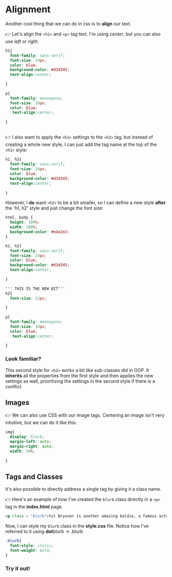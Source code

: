 # Alignment

Another cool thing that we can do in css is to **align** our text.

👉 Let's align the `<h1>` and `<p>` tag text.  I'm using *center*, but you can also use *left* or *right*.

```css
h1{
  font-family: sans-serif;
  font-size: 24px;
  color: blue;
  background-color: #d3d345;
  text-align:center;
    
}

p{
  font-family: monospace;
  font-size: 10px;
  color: blue;
   text-align:center;
    
}
```
##
👉 I also want to apply the `<h1>` settings to the `<h2>` tag, but instead of creating a whole new style, I can just add the tag name at the top of the `<h1>` style:

```css
h1, h2{
  font-family: sans-serif;
  font-size: 24px;
  color: blue;
  background-color: #d3d345;
  text-align:center;
    
}
```

However, I **do** want `<h2>` to be a bit smaller, so I can define a new style **after** the 'h1, h2' style and just change the font size:

```css
html, body {
  height: 100%;
  width: 100%;
  background-color: #e4e2e2;
}

h1, h2{
  font-family: sans-serif;
  font-size: 24px;
  color: blue;
  background-color: #d3d345;
  text-align:center;
    
}

''' THIS IS THE NEW BIT'''
h2{
  font-size: 12px;
  
}

p{
  font-family: monospace;
  font-size: 10px;
  color: blue;
   text-align:center;
    
}
```
### Look familiar?
This second style for `<h2>` works a bit like sub-classes did in OOP. It **inherits** all the properties from the first style and then applies the new settings as well, prioritizing the settings in the second style if there is a conflict.

## Images

👉 We can also use CSS with our image tags. Centering an image isn't very intuitive, but we can do it like this:

```css
img{
  display: block;
  margin-left: auto;
  margin-right: auto;
  width: 50%;
  
}
```

## Tags and Classes

It's also possible to directly address a single tag by giving it a class name.

👉 Here's an example of how I've created the `blurb` class directly in a `<p>` tag in the **index.html** page.

```html
<p class = "blurb">Yul Brynner is another amazing baldie, a famous actor in the 20th Century, he is most remembered for his roles in "The King and I", and the original "Westworld".</p>

```
Now, I can style my `blurb` class in the **style.css** file.  Notice how I've referred to it using **dot**blurb -> .blurb

```css
.blurb{
  font-style: italic;
  font-weight: bold;
}
```


### Try it out!